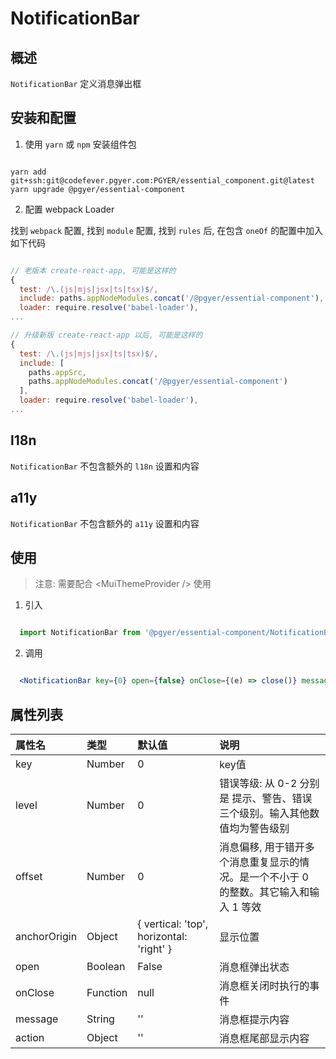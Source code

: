 # NotificationBar

## 概述

`NotificationBar` 定义消息弹出框

## 安装和配置

1. 使用 `yarn` 或 `npm` 安装组件包

```shell

yarn add git+ssh:git@codefever.pgyer.com:PGYER/essential_component.git@latest
yarn upgrade @pgyer/essential-component

```

2. 配置 webpack Loader

找到 `webpack` 配置, 找到 `module` 配置, 找到 `rules` 后, 在包含 `oneOf` 的配置中加入如下代码

```javascript

// 老版本 create-react-app, 可能是这样的
{
  test: /\.(js|mjs|jsx|ts|tsx)$/,
  include: paths.appNodeModules.concat('/@pgyer/essential-component'),
  loader: require.resolve('babel-loader'),
...

// 升级新版 create-react-app 以后, 可能是这样的
{
  test: /\.(js|mjs|jsx|ts|tsx)$/,
  include: [
    paths.appSrc,
    paths.appNodeModules.concat('/@pgyer/essential-component')
  ],
  loader: require.resolve('babel-loader'),
...

```

## l18n

`NotificationBar` 不包含额外的 `l18n` 设置和内容

## a11y

`NotificationBar` 不包含额外的 `a11y` 设置和内容

## 使用

> 注意: 需要配合 &lt;MuiThemeProvider /&gt; 使用

1. 引入

```javascript

  import NotificationBar from '@pgyer/essential-component/NotificationBar'

```

2. 调用

```jsx

  <NotificationBar key={0} open={false} onClose={(e) => close()} message='消息内容' />

```

## 属性列表

| 属性名 | 类型 | 默认值 | 说明 |
| :---- | :---- | :---- | :---- |
| key  | Number | 0 | key值 |
| level  | Number | 0 | 错误等级: 从 0-2 分别是 提示、警告、错误 三个级别。输入其他数值均为警告级别 |
| offset  | Number | 0 | 消息偏移, 用于错开多个消息重复显示的情况。是一个不小于 0 的整数。其它输入和输入 1 等效 |
| anchorOrigin  | Object | { vertical: 'top', horizontal: 'right' } | 显示位置 |
| open  | Boolean | False | 消息框弹出状态 |
| onClose  | Function | null | 消息框关闭时执行的事件 |
| message  | String | '' | 消息框提示内容 |
| action  | Object | '' | 消息框尾部显示内容 |
